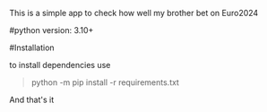 This is a simple app to check how well my brother bet on Euro2024

#python version: 3.10+

#Installation

to install dependencies use

> python -m pip install -r requirements.txt

And that's it
